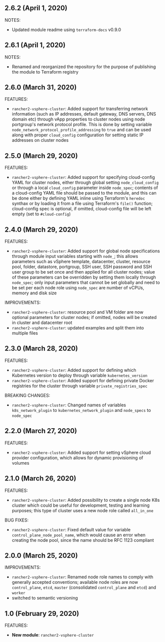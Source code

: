 ## 2.6.2 (April 1, 2020)
NOTES:
* Updated module readme using `terraform-docs` v0.9.0 

## 2.6.1 (April 1, 2020)
NOTES:
* Renamed and reorganized the repository for the purpose of publishing the module to Terraform registry

## 2.6.0 (March 31, 2020)
FEATURES:
* `rancher2-vsphere-cluster`: Added support for transferring network information (such as IP addresses, default gateway, DNS servers, DNS domain etc) through vApp properties to cluster nodes using node portgroup's network protocol profile. This is done by setting variable `node_network_protocol_profile_addressing` to `true` and can be used along with proper `cloud_config` configuration for setting static IP addresses on cluster nodes

## 2.5.0 (March 29, 2020)
FEATURES:
* `rancher2-vsphere-cluster`: Added support for specifying cloud-config YAML for cluster nodes, either through global setting `node_cloud_config` or through a local `cloud_config` parameter inside `node_spec`; contents of a cloud-config YAML file should be passed to the module, and this can be done either by defining YAML inline using Terraform's `heredoc` synthax or by loading it from a file using Terraform's `file()` function; cloud-config spec is optional, if omitted, cloud-config file will be left empty (set to `#cloud-config`)

## 2.4.0 (March 29, 2020)

FEATURES:
* `rancher2-vsphere-cluster`: Added support for global node specifications through module input variables starting with `node_`; this allows parameters such as vSphere template, datacenter, cluster, resource pool, folder, datastore, portgroup, SSH user, SSH password and SSH user group to be set once and then applied for all cluster nodes; value of these parameters can be overridden by setting them locally through `node_spec`; only input parameters that cannot be set globally and need to be set per each node role using `node_spec` are number of vCPUs, memory and disk size

IMPROVEMENTS:
* `rancher2-vsphere-cluster`: resource pool and VM folder are now optional parameters for cluster nodes; if omitted, nodes will be created in cluster and datacenter root
* `rancher2-vsphere-cluster`: updated examples and split them into multiple files

## 2.3.0 (March 28, 2020)
FEATURES:
* `rancher2-vsphere-cluster`: Added support for defining which Kubernetes version to deploy through variable `kubernetes_version`
* `rancher2-vsphere-cluster`: Added support for defining private Docker registries for the cluster through variable `private_registries_spec`

BREAKING CHANGES:
* `rancher2-vsphere-cluster`: Changed names of variables `k8s_network_plugin` to `kubernetes_network_plugin` and `node_specs` to `node_spec`

## 2.2.0 (March 27, 2020)

FEATURES:
* `rancher2-vsphere-cluster`: Added support for setting vSphere cloud provider configuration, which allows for dynamic provisioning of volumes

## 2.1.0 (March 26, 2020)

FEATURES:
* `rancher2-vsphere-cluster`: Added possibility to create a single node K8s cluster which could be useful for development, testing and learning purposes; this type of cluster uses a new node role called `all_in_one`

BUG FIXES:
* `rancher2-vsphere-cluster`: Fixed default value for variable `control_plane_node_pool_name`, which would cause an error when creating the node pool, since the name should be RFC 1123 compliant

## 2.0.0 (March 25, 2020)

IMPROVEMENTS:
* `rancher2-vsphere-cluster`: Renamed node role names to comply with generally accepted conventions; available node roles are now `control_plane`, `etcd`, `master` (consolidated `control_plane` and `etcd`) and `worker`
* switched to semantic versioning

## 1.0 (February 29, 2020)

FEATURES:

* **New module**: `rancher2-vsphere-cluster`

